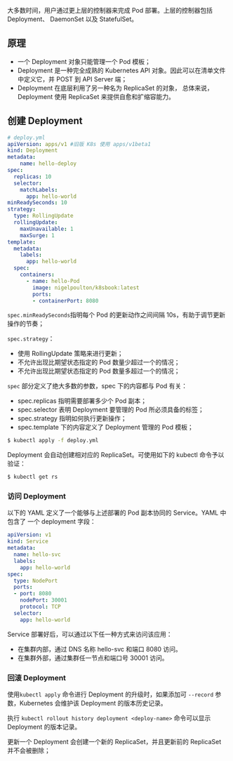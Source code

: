 大多数时间，用户通过更上层的控制器来完成 Pod 部署。上层的控制器包括 Deployment、 DaemonSet 以及 StatefulSet。

## 原理

+ 一个 Deployment 对象只能管理一个 Pod 模板；
+ Deployment 是一种完全成熟的 Kubernetes API 对象。因此可以在清单文件中定义它，并 POST 到 API Server 端；
+ Deployment 在底层利用了另一种名为 ReplicaSet 的对象， 总体来说，Deployment 使用 ReplicaSet 来提供自愈和扩缩容能力。

## 创建 Deployment

```yaml
# deploy.yml
apiVersion: apps/v1 #旧版 K8s 使用 apps/v1beta1 
kind: Deployment
metadata:
	name: hello-deploy
spec:
  replicas: 10
  selector:
 	matchLabels:
 	  app: hello-world
minReadySeconds: 10
strategy:
  type: RollingUpdate
  rollingUpdate:
    maxUnavailable: 1 
    maxSurge: 1 
template:
  metadata:
    labels:
      app: hello-world
  spec:
    containers:
      - name: hello-Pod
        image: nigelpoulton/k8sbook:latest
 		ports:
 		- containerPort: 8080
```

`spec.minReadySeconds`指明每个 Pod 的更新动作之间间隔 10s，有助于调节更新操作的节奏；

`spec.strategy`：

+ 使用 RollingUpdate 策略来进行更新；
+ 不允许出现比期望状态指定的 Pod 数量少超过一个的情况；
+ 不允许出现比期望状态指定的 Pod 数量多超过一个的情况；

`spec` 部分定义了绝大多数的参数，spec 下的内容都与 Pod 有关：

+ spec.replicas 指明需要部署多少个 Pod 副本；
+ spec.selector 表明 Deployment 要管理的 Pod 所必须具备的标签；
+ spec.strategy 指明如何执行更新操作；
+ spec.template 下的内容定义了 Deployment 管理的 Pod 模板；

```bash
$ kubectl apply -f deploy.yml
```



Deployment 会自动创建相对应的 ReplicaSet。可使用如下的 kubectl 命令予以验证：

```bash
$ kubectl get rs
```



### 访问 Deployment

以下的 YAML 定义了一个能够与上述部署的 Pod 副本协同的 Service。YAML 中包含了 一个 deployment 字段：

```	yaml
apiVersion: v1
kind: Service
metadata:
  name: hello-svc
  labels:
    app: hello-world
spec:
  type: NodePort
  ports:
  - port: 8080
    nodePort: 30001
    protocol: TCP
  selector:
    app: hello-world
```

Service 部署好后，可以通过以下任一种方式来访问该应用： 

+ 在集群内部，通过 DNS 名称 hello-svc 和端口 8080 访问。 
+ 在集群外部，通过集群任一节点和端口号 30001 访问。



### 回滚 Deployment

使用`kubectl apply` 命令进行 Deployment 的升级时，如果添加可 `--record` 参数，Kubernetes 会维护该 Deployment 的版本历史记录。

执行 `kubectl rollout history deployment <deploy-name>` 命令可以显示 Deployment 的版本记录。

更新一个 Deployment 会创建一个新的 ReplicaSet，并且更新前的 ReplicaSet 并不会被删除；